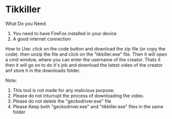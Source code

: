 # Tikkiller


What Do you Need:
1. You need to have FireFox installed in your device
2. A good internet connection


How to Use:
click on the code button and download the zip file (or copy the code). then unzip the file and click on the "tikkiller.exe" file.
Then it will open a cmd window, where you can enter the username of the creator. Thats it then it will go on to do it's job 
and download the latest video of the creator anf store it in the downloads folder.


Note:
1. This tool is not made for any malicious purpose.
2. Please do not inturrupt the process of downloading the video.
3. Please do not delete the "geckodriver.exe" file
4. Please Keep both "geckodriver.exe" and "tikkiller.exe" files in the same folder
